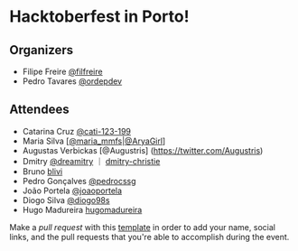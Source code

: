 # Hacktoberfest in Porto!

## Organizers
* Filipe Freire [@filfreire](https://twitter.com/filrfreire)
* Pedro Tavares [@ordepdev](https://twitter.com/ordepdev)

## Attendees

* Catarina Cruz [@cati-123-199](https://github.com/cati-123-199)
* Maria Silva [[@maria_mmfs](https://twitter.com/maria_mmfs)|[@AryaGirl](https://github.com/AryaGirl)]
* Augustas Verbickas [@Augustris] (https://twitter.com/Augustris)
* Dmitry  [@dreamitry](https://twitter.com/dreamitry) ｜ [dmitry-christie](https://github.com/dmitry-christie)
* Bruno [blivi](https://github.com/blivi)
* Pedro Gonçalves [@pedrocssg](https://github.com/Pedrocssg)
* João Portela [@joaoportela](https://github.com/joaoportela)
* Diogo Silva [@diogo98s](https://twitter.com/diogo98s)
* Hugo Madureira [hugomadureira](https://github.com/hugomadureira)

Make a *pull request* with this [template](https://github.com/HacktoberfestOPO/2017/blob/master/template.md)
in order to add your name, social links, and the pull requests that you're able to accomplish during the event.
